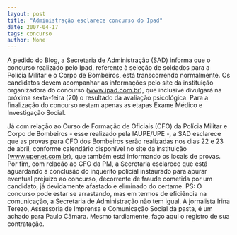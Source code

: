 ```yaml
---
layout: post
title: "Administração esclarece concurso do Ipad"
date: 2007-04-17
tags: concurso
author: None
---
```


A pedido do Blog, a Secretaria de Administração (SAD) informa que o concurso realizado pelo Ipad, referente à seleção de soldados para a Polícia Militar e o Corpo de Bombeiros, está transcorrendo normalmente. 
Os candidatos devem acompanhar as informações pelo site da instituição organizadora do concurso (www.ipad.com.br), que inclusive divulgará na próxima sexta-feira (20) o resultado da avaliação psicológica. 
Para a finalização do concurso restam apenas as etapas Exame Médico e Investigação Social. 

Já com relação ao Curso de Formação de Oficiais (CFO) da Polícia Militar e Corpo de Bombeiros - esse realizado pela IAUPE/UPE -, a SAD esclarece que as provas para CFO dos Bombeiros serão realizadas nos dias 22 e 23 de abril, conforme calendário disponível no site da instituição (www.upenet.com.br), que também está informando os locais de provas. 
Por fim, com relação ao CFO da PM, a Secretaria esclarece que está aguardando a conclusão do inquérito policial instaurado para apurar eventual prejuízo ao concurso, decorrente de fraude cometida por um candidato, já devidamente afastado e eliminado do certame.
PS: O concurso pode estar se arrastando, mas em termos de eficiência na comunicação, a Secretaria de Administração não tem igual. A jornalista Irina Terezo, Assessoria de Imprensa e Comunicação Social da pasta, é um achado para Paulo Câmara. Mesmo tardiamente, faço aqui o registro de sua contratação. 